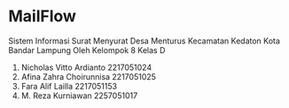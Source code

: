 # MailFlow
Sistem Informasi Surat Menyurat Desa Menturus Kecamatan Kedaton Kota Bandar Lampung
Oleh Kelompok 8 Kelas D
1. Nicholas Vitto Ardianto		2217051024
2. Afina Zahra Choirunnisa		2217051025
3. Fara Alif Lailla			      2217051153
4. M. Reza Kurniawan          2257051017

